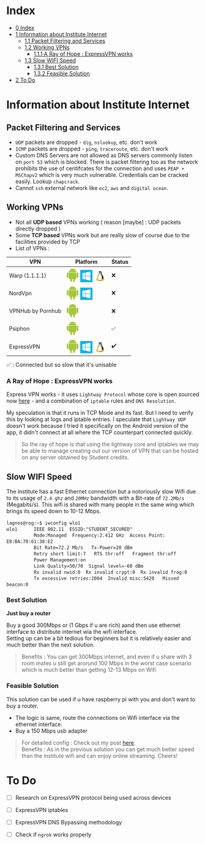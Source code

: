 <head>

</head>


# Index

* [0 Index](#index)
* [1 Information about Institute Internet](#information-about-institute-internet)
  * [1.1 Packet Filtering and Services](#packet-filtering-and-services)
  * [1.2 Working VPNs](#working-vpns)
    * [1.1.1 A Ray of Hope : ExpressVPN works](#a-ray-of-hope--expressvpn-works)
  * [1.3 Slow WIFI Speed](#slow-wifi-speed)
    * [1.3.1 Best Solution](#best-solution)
    * [1.3.2 Feasible Solution](#feasible-solution)
* [2 To Do](#to-do)

# Information about Institute Internet

## Packet Filtering and Services

- `UDP` packets are dropped - `dig`, `nslookup`, etc. don't work
- `ICMP` packets are dropped - `ping`, `traceroute`, etc. don't work
- Custom DNS Servers are not allowed as DNS servers commonly listen on `port 53` which is blocked. There is packet filtering too as the network prohibits the use of ceritifcates for the connection and uses `PEAP + MSChapv2` which is very much vulnerable.  Credentials can be cracked easily. Lookup `chapcrack`.
- Cannot `ssh` external network like `ec2`, `aws` and `digital ocean`.

## Working VPNs

- Not all **UDP based** VPNs working ( reason [maybe] : UDP packets directly dropped )
- Some **TCP based** VPNs work but are really slow of course due to the facilities provided by TCP
- List of VPNs :

| VPN | Platform | Status |
| --- | --- | --- |
| Warp (1.1.1.1) | ![a]  ![w] ![l]| ❌ |
| NordVpn |  ![a] ![w]| ❌ |
| VPNHub by Pornhub | ![a] | ❌ |
| Psiphon | ![a] | ✅ |
| ExpressVPN | ![a] ![w] ![l]  | ✔️ |

✅ : Connected but so slow that it's unisable


### A Ray of Hope : ExpressVPN works

Express VPN works - it uses `Lightway Protocol` whose core is open sourced now [here](https://github.com/expressvpn/lightway-core) - and a combination of `iptable` rules and `DNS Resolution`.


My speculation is that it runs in TCP Mode and its fast. But I need to verify this by looking at logs and iptable entries. I speculate that `Lightway UDP` doesn't work because I tried it specifically on the Android version of the app, it didn't connect at all where the TCP counterpart connected quickly.


> So the ray of hope is that using the lightway core and iptables we may be able to manage creating out our version of VPN that can be hosted on any server obtained by Student credits.


## Slow WIFI Speed

The institute has a fast Ethernet connection but a notoriously slow Wifi due to its usage of `2.4 ghz` and `20MHz` bandwidth with a Bit-rate of `72.2Mb/s` (Megabits/s). This wifi is shared with many people in the same wing which brings its speed down to 10-12 Mbps.



```console
lagnos@rog:~$ iwconfig wlo1
wlo1      IEEE 802.11  ESSID:"STUDENT_SECURED"
          Mode:Managed  Frequency:2.412 GHz  Access Point: E8:BA:70:61:38:E2
          Bit Rate=72.2 Mb/s   Tx-Power=20 dBm
          Retry short limit:7   RTS thr:off   Fragment thr:off
          Power Management:on
          Link Quality=50/70  Signal level=-60 dBm
          Rx invalid nwid:0  Rx invalid crypt:0  Rx invalid frag:0
          Tx excessive retries:2004  Invalid misc:5420   Missed beacon:0
```


### Best Solution

**Just buy a router**


Buy a good 300Mbps or (1 Gbps if u are rich) aand then use ethernet interface to distribute internet wia the wifi interface.<br/>
Setting up can be a bit tedious for beginners but it is relatively easier and much better than the next solution.

> Benefits : You can get 300Mbps internet, and even if u share with 3 room mates u still get arorund 100 Mbps in the worst case scenario which is much better than getting 12-13 Mbps on Wifi

### Feasible Solution

This solution can be used if u have raspberry pi with you and don't want to buy a router.<br/>
- The logic is same, route the connections on Wifi interface via the ethernet interface.<br/>
- Buy a 150 Mbps usb adapter

> For detailed config : Check out my post [here](./rpi-express.md).<br/>
Benefits : As in the previous solution you can get much better speed than the institute wifi and can enjoy online streaming. Cheers!

# To Do

- [ ] Research on ExpressVPN protocol being used across devices
- [ ] ExpressVPN iptables
- [ ] ExpressVPN DNS Bypassing methodology
- [ ] Check if `ngrok` works properly




<!-- Icons Load -->
[w]:./window.png 
[l]:./linux.png
[a]:./android.png
